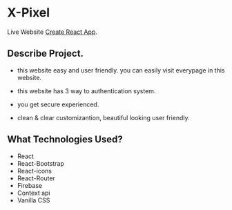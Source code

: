 # X-Pixel

Live Website [Create React App](https://x-pixel-demo.web.app).

## Describe Project.

* this website easy and user friendly. you can easily visit everypage in this website.

* this website has 3 way to authentication system.

* you get secure experienced. 

* clean & clear customizantion, beautiful looking user friendly.

## What Technologies Used?

* React
* React-Bootstrap
* React-icons
* React-Router
* Firebase
* Context api
* Vanilla CSS 

